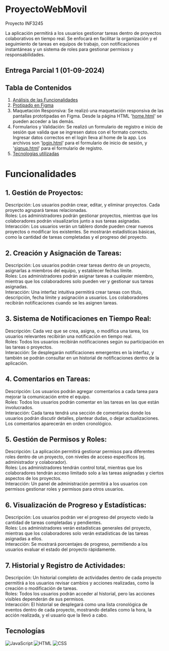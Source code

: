 # ProyectoWebMovil
 Proyecto INF3245

 La aplicación permitirá a los usuarios gestionar tareas dentro de proyectos colaborativos en tiempo real. Se enfocará en facilitar la organización y el seguimiento de tareas en equipos de trabajo, con notificaciones instantáneas y un sistema de roles para gestionar permisos y responsabilidades. 
 
## Entrega Parcial 1 (01-09-2024)
## Tabla de Contenidos
1. [Análisis de las Funcionalidades](#Funcionalidades)
2. [Protipado en Figma](https://www.figma.com/proto/cVtLFwyjomdRb6P0eWdf4f/Project?node-id=124-2133&t=6CQFsAXwGDnjXiVS-1)
3. Maquetación Responsiva: Se realizó una maquetación responsiva de las pantallas prototipadas en Figma. Desde la página HTML '[home.html](Code/home.html)' se pueden acceder a las demás. 
5. Formularios y Validación: Se realizó un formulario de registro e inicio de sesión que valida que se ingresen datos con el formato correcto. Ingresar datos correctos en el login lleva al home de la app. Los archivos son '[login.html](Code/login.html)' para el formulario de inicio de sesión, y '[signup.html](Code/signup.html)' para el formulario de registro.
6. [Tecnologías utilizadas](#Tecnologías)

# Funcionalidades

## 1. Gestión de Proyectos:

Descripción: Los usuarios podrán crear, editar, y eliminar proyectos. Cada proyecto agrupará tareas relacionadas.  
Roles: Los administradores podrán gestionar proyectos, mientras que los colaboradores podrán visualizarlos junto a sus tareas asignadas.  
Interacción: Los usuarios verán un tablero donde pueden crear nuevos proyectos o modificar los existentes. Se mostrarán estadísticas básicas, como la cantidad de tareas completadas y el progreso del proyecto.

## 2. Creación y Asignación de Tareas:

Descripción: Los usuarios podrán crear tareas dentro de un proyecto, asignarlas a miembros del equipo, y establecer fechas límite.  
Roles: Los administradores podrán asignar tareas a cualquier miembro, mientras que los colaboradores solo pueden ver y gestionar sus tareas asignadas.  
Interacción: Una interfaz intuitiva permitirá crear tareas con título, descripción, fecha límite y asignación a usuarios. Los colaboradores recibirán notificaciones cuando se les asignen tareas.

## 3. Sistema de Notificaciones en Tiempo Real:

Descripción: Cada vez que se crea, asigna, o modifica una tarea, los usuarios relevantes recibirán una notificación en tiempo real.  
Roles: Todos los usuarios recibirán notificaciones según su participación en las tareas o proyectos.  
Interacción: Se desplegarán notificaciones emergentes en la interfaz, y también se podrán consultar en un historial de notificaciones dentro de la aplicación.

## 4. Comentarios en Tareas:

Descripción: Los usuarios podrán agregar comentarios a cada tarea para mejorar la comunicación entre el equipo.  
Roles: Todos los usuarios podrán comentar en las tareas en las que están involucrados.  
Interacción: Cada tarea tendrá una sección de comentarios donde los usuarios podrán discutir detalles, plantear dudas, o dejar actualizaciones. Los comentarios aparecerán en orden cronológico.

## 5. Gestión de Permisos y Roles:

Descripción: La aplicación permitirá gestionar permisos para diferentes roles dentro de un proyecto, con niveles de acceso específicos (ej. administrador y colaborador).  
Roles: Los administradores tendrán control total, mientras que los colaboradores tendrán acceso limitado solo a las tareas asignadas y ciertos aspectos de los proyectos.  
Interacción: Un panel de administración permitirá a los usuarios con permisos gestionar roles y permisos para otros usuarios.

## 6. Visualización de Progreso y Estadísticas:

Descripción: Los usuarios podrán ver el progreso del proyecto viedo la cantidad de tareas completadas y pendientes.  
Roles: Los administradores verán estadísticas generales del proyecto, mientras que los colaboradores solo verán estadísticas de las tareas asignadas a ellos.  
Interacción: Se mostrará porcentajes de progreso, permitiendo a los usuarios evaluar el estado del proyecto rápidamente.

## 7. Historial y Registro de Actividades:

Descripción: Un historial completo de actividades dentro de cada proyecto permitirá a los usuarios revisar cambios y acciones realizadas, como la creación o modificación de tareas.  
Roles: Todos los usuarios podrán acceder al historial, pero las acciones visibles dependerán de sus permisos.  
Interacción: El historial se desplegará como una lista cronológica de eventos dentro de cada proyecto, mostrando detalles como la hora, la acción realizada, y el usuario que la llevó a cabo.

## Tecnologías
![JavaScript](https://img.shields.io/badge/JavaScript-F7DF1E?style=flat&logo=javascript&logoColor=black)
![HTML](https://img.shields.io/badge/HTML5-E34F26?style=flat&logo=html5&logoColor=white)
![CSS](https://img.shields.io/badge/CSS3-1572B6?style=flat&logo=css3&logoColor=white)
